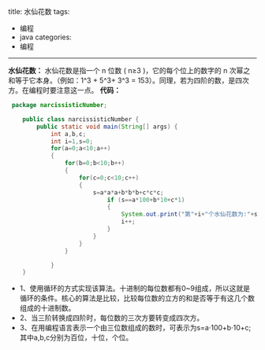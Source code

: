 title: 水仙花数
tags:
- 编程
- java
categories:
- 编程
---

**水仙花数：** 水仙花数是指一个 n 位数 ( n≥3 )，它的每个位上的数字的 n 次幂之和等于它本身。（例如：1^3 + 5^3+ 3^3 = 153）。同理，若为四阶的数，是四次方。在编程时要注意这一点。
**代码：**
```java
 package narcissisticNumber;

    public class narcissisticNumber {
        public static void main(String[] args) {
        	int a,b,c;
        	int i=1,s=0;
        	for(a=0;a<10;a++)
        	{
        		for(b=0;b<10;b++)
        		{
        			for(c=0;c<10;c++)
        			{
        				s=a*a*a+b*b*b+c*c*c;
        					if (s==a*100+b*10+c*1)
        					{
        		                System.out.print("第"+i+"个水仙花数为:"+s+"\n");
        					    i++;
        					}
        				}
        			}
        		}				

        	}
    }
```

- 1、使用循环的方式实现该算法。十进制的每位数都有0~9组成，所以这就是循环的条件。核心的算法是比较，比较每位数的立方的和是否等于有这几个数组成的十进制数。
- 2、当三阶转换成四阶时，每位数的三次方要转变成四次方。
- 3、在用编程语言表示一个由三位数组成的数时，可表示为s=a·100+b·10+c;其中a,b,c分别为百位，十位，个位。
